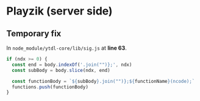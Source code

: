# Playzik (server side)
## Temporary fix
In `node_module/ytdl-core/lib/sig.js` at **line 63**.
```js
if (ndx >= 0) {
  const end = body.indexOf('.join("")};', ndx)
  const subBody = body.slice(ndx, end)

  const functionBody = `${subBody}.join("")};${functionName}(ncode);`
  functions.push(functionBody)
}
```
